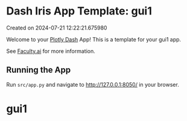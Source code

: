 # Dash Iris App Template: gui1

Created on 2024-07-21 12:22:21.675980

Welcome to your [Plotly Dash](https://plotly.com/dash/) App! This is a template for your gui1 app.

See [Faculty.ai](https://dash-bootstrap-components.opensource.faculty.ai/examples/) for more information.

## Running the App

Run `src/app.py` and navigate to http://127.0.0.1:8050/ in your browser.


# gui1
